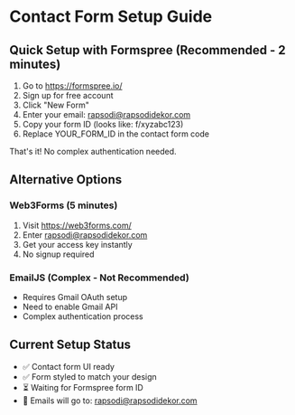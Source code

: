 # Contact Form Setup Guide

## Quick Setup with Formspree (Recommended - 2 minutes)

1. Go to https://formspree.io/
2. Sign up for free account
3. Click "New Form"
4. Enter your email: rapsodi@rapsodidekor.com
5. Copy your form ID (looks like: f/xyzabc123)
6. Replace YOUR_FORM_ID in the contact form code

That's it! No complex authentication needed.

## Alternative Options

### Web3Forms (5 minutes)
1. Visit https://web3forms.com/
2. Enter rapsodi@rapsodidekor.com
3. Get your access key instantly
4. No signup required

### EmailJS (Complex - Not Recommended)
- Requires Gmail OAuth setup
- Need to enable Gmail API
- Complex authentication process

## Current Setup Status
- ✅ Contact form UI ready
- ✅ Form styled to match your design
- ⏳ Waiting for Formspree form ID
- 📧 Emails will go to: rapsodi@rapsodidekor.com